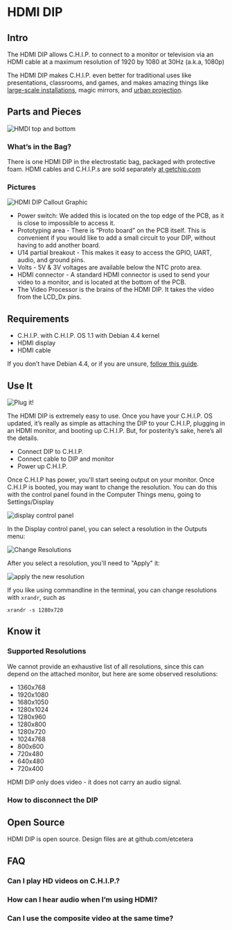 
# HDMI DIP

## Intro

The HDMI DIP allows C.H.I.P. to connect to a monitor or television via an HDMI cable at a maximum resolution of 1920 by 1080 at 30Hz (a.k.a, 1080p)

The HDMI DIP makes C.H.I.P. even better for traditional uses like presentations, classrooms, and games, and makes amazing things like [large-scale installations](http://blog.nextthing.co/this-is-how-we-made-the-75-tall-mega-pocketc-h-i-p/), magic mirrors, and [urban projection](http://c-uir.org/mup/). 

## Parts and Pieces

![HMDI top and bottom](images/hdmi_top_and_bot.jpg)

### What’s in the Bag?

There is one HDMI DIP in the electrostatic bag, packaged with protective foam.
HDMI cables and C.H.I.P.s are sold separately [at getchip.com](https://getchip.com/pages/store)

### Pictures

![HDMI DIP Callout Graphic](images/hdmi_callout.jpg)

  * Power switch: We added this is located on the top edge of the PCB, as it is close to impossible to access it. 
  * Prototyping area - There is “Proto board” on the PCB itself. This is convenient if you would like to add a small circuit to your DIP, without having to add another board.
  * U14 partial breakout - This makes it easy to access the GPIO, UART, audio, and ground pins.
  * Volts - 5V & 3V voltages are available below the NTC proto area. 
  * HDMI connector - A standard HDMI connector is used to send your video to a monitor, and is located at the bottom of the PCB.  
  * The Video Processor is the brains of the HDMI DIP. It takes the video from the LCD_Dx pins.

## Requirements

 * C.H.I.P. with C.H.I.P. OS 1.1 with Debian 4.4 kernel
 * HDMI display
 * HDMI cable

If you don’t have Debian 4.4, or if you are unsure, [follow this guide](#update_to_debian44).

## Use It

![Plug it!](images/hdmi_plugged_in_half.jpg)

The HDMI DIP is extremely easy to use. Once you have your C.H.I.P. OS updated, it’s really as simple as attaching the DIP to your C.H.I.P, plugging in an HDMI monitor, and booting up C.H.I.P. But, for posterity’s sake, here’s all the details. 

 * Connect DIP to C.H.I.P.
 * Connect cable to DIP and monitor
 * Power up C.H.I.P.


Once C.H.I.P has power, you'll start seeing output on your monitor. Once C.H.I.P is booted, you may want to change the resolution. You can do this with the control panel found in the Computer Things menu, going to Settings/Display 

![display control panel](images/settings_select.jpg)

In the Display control panel, you can select a resolution in the Outputs menu:

![Change Resolutions](images/settings_hdmi_resolution.jpg)

After you select a resolution, you'll need to "Apply" it:

![apply the new resolution](images/settings_apply.jpg)

If you like using commandline in the terminal, you can change resolutions with `xrandr`, such as

```shell
xrandr -s 1280x720
```
## Know it

### Supported Resolutions
We cannot provide an exhaustive list of all resolutions, since this can depend on the attached monitor, but here are some observed resolutions:

  * 1360x768
  * 1920x1080
  * 1680x1050
  * 1280x1024
  * 1280x960
  * 1280x800
  * 1280x720
  * 1024x768
  * 800x600
  * 720x480
  * 640x480
  * 720x400


HDMI DIP only does video - it does not carry an audio signal.

### How to disconnect the DIP

## Open Source
HDMI DIP is open source. Design files are at github.com/etcetera

## FAQ

### Can I play HD videos on C.H.I.P.?
### How can I hear audio when I’m using HDMI?
### Can I use the composite video at the same time?